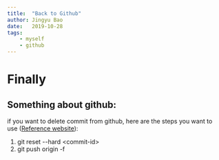 ```yaml
---
title:  "Back to Github"
author: Jingyu Bao
date:   2019-10-28
tags:
    - myself
    - github
---
```


# Finally

## Something about github:

if you want to delete commit from github, here are the steps you want to use ([Reference website](https://gist.github.com/CrookedNumber/8964442#targetText=To%20remove%20the%20last%20commit,to%20remove%20even%20more%20commits)):
1. git reset --hard \<commit-id\>
2. git push origin -f